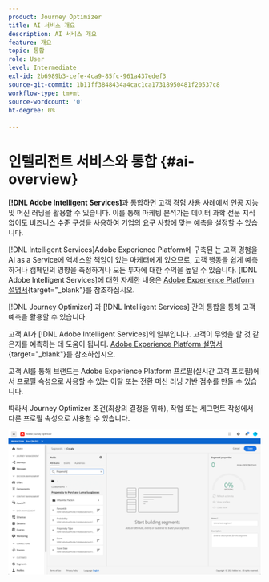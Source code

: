 ```yaml
---
product: Journey Optimizer
title: AI 서비스 개요
description: AI 서비스 개요
feature: 개요
topic: 통합
role: User
level: Intermediate
exl-id: 2b6989b3-cefe-4ca9-85fc-961a437edef3
source-git-commit: 1b11ff3848434a4cac1ca17318950481f20537c8
workflow-type: tm+mt
source-wordcount: '0'
ht-degree: 0%

---
```


# 인텔리전트 서비스와 통합 {#ai-overview}

**[!DNL Adobe Intelligent Services]**&#x200B;과 통합하면 고객 경험 사용 사례에서 인공 지능 및 머신 러닝을 활용할 수 있습니다. 이를 통해 마케팅 분석가는 데이터 과학 전문 지식 없이도 비즈니스 수준 구성을 사용하여 기업의 요구 사항에 맞는 예측을 설정할 수 있습니다.

[!DNL Intelligent Services]Adobe Experience Platform에 구축된 는 고객 경험을 AI as a Service에 액세스할 책임이 있는 마케터에게 있으므로, 고객 행동을 쉽게 예측하거나 캠페인의 영향을 측정하거나 모든 투자에 대한 수익을 높일 수 있습니다. [!DNL Adobe Intelligent Services]에 대한 자세한 내용은 [Adobe Experience Platform 설명서](https://experienceleague.adobe.com/docs/experience-platform/intelligent-services/home.html){target=&quot;_blank&quot;}를 참조하십시오.

[!DNL Journey Optimizer] 과 [!DNL Intelligent Services] 간의 통합을 통해 고객 예측을 활용할 수 있습니다.

고객 AI가 [!DNL Adobe Intelligent Services]의 일부입니다. 고객이 무엇을 할 것 같은지를 예측하는 데 도움이 됩니다. [Adobe Experience Platform 설명서](https://experienceleague.adobe.com/docs/experience-platform/intelligent-services/customer-ai/overview.html){target=&quot;_blank&quot;}를 참조하십시오.

고객 AI를 통해 브랜드는 Adobe Experience Platform 프로필(실시간 고객 프로필)에서 프로필 속성으로 사용할 수 있는 이탈 또는 전환 머신 러닝 기반 점수를 만들 수 있습니다.

따라서 Journey Optimizer 조건(최상의 결정을 위해), 작업 또는 세그먼트 작성에서 다른 프로필 속성으로 사용할 수 있습니다.

![](../assets/customer-ai.png)

